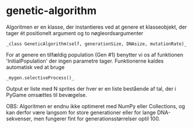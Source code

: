 # genetic-algorithm

Algoritmen er en klasse, der instantieres ved at genere et klasseobjekt, der tager ét positionelt argument og to nøgleordsargumenter

    _class GeneticAlgorithm(self, generationSize, DNAsize, mutationRate)_ 

For at genere en tilfældig population (Gen #1) benytter vi os af funktionen 'InitialPopulation' der ingen parametre tager.
Funktionerne kaldes automatisk ved at bruge 
  
    _mygen.selectiveProcess()_


Output er liste med N sprites der hver er en liste bestående af tal, der i PyGame omsættes til bevægelse.

OBS: Algoritmen er endnu ikke optimeret med NumPy eller Collections, og kan derfor være langsom for store generationer eller for lange DNA-sekvenser, men fungerer fint
for generationsstørrelser optil 100.


 
